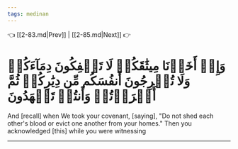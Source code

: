 ```yaml
---
tags: medinan
---
```


👈 [[2-83.md|Prev]] | [[2-85.md|Next]] 👉

# وَإِذۡ أَخَذۡنَا مِيثَٰقَكُمۡ لَا تَسۡفِكُونَ دِمَآءَكُمۡ وَلَا تُخۡرِجُونَ أَنفُسَكُم مِّن دِيَٰرِكُمۡ ثُمَّ أَقۡرَرۡتُمۡ وَأَنتُمۡ تَشۡهَدُونَ

And [recall] when We took your covenant, [saying], "Do not shed each other's blood or evict one another from your homes." Then you acknowledged [this] while you were witnessing

---

